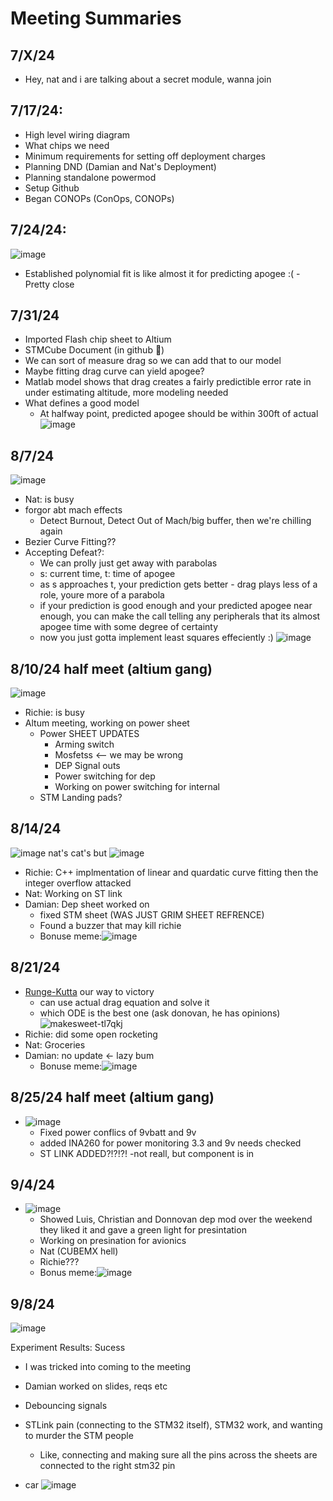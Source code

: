 # Meeting Summaries
## 7/X/24
- Hey, nat and i are talking about a secret module, wanna join


## 7/17/24:
- High level wiring diagram
- What chips we need
- Minimum requirements for setting off deployment charges
- Planning DND (Damian and Nat's Deployment)
- Planning standalone powermod
- Setup Github
- Began CONOPs (ConOps, CONOPs)

## 7/24/24:
![image](https://github.com/user-attachments/assets/831c8cc7-ae64-49a6-b53e-ae0c9aa0a87e)
- Established polynomial fit is like almost it for predicting apogee :( - Pretty close
## 7/31/24
- Imported Flash chip sheet to Altium
- STMCube Document (in github 🖤)
- We can sort of measure drag so we can add that to our model
- Maybe fitting drag curve can yield apogee?
- Matlab model shows that drag creates a fairly predictible error rate in under estimating altitude, more modeling needed
- What defines a good model
  - At halfway point, predicted apogee should be within 300ft of actual
![image](https://github.com/user-attachments/assets/f9959179-9d7e-42ed-b1b8-b5058d6f1e9f)

## 8/7/24
![image](https://github.com/user-attachments/assets/65e717b5-5c67-4f2b-8167-8758a4bc2b6f)
- Nat: is busy
- forgor abt mach effects
  - Detect Burnout, Detect Out of Mach/big buffer, then we're chilling again
- Bezier Curve Fitting??
- Accepting Defeat?:
  - We can prolly just get away with parabolas
  - s: current time, t: time of apogee
  - as s approaches t, your prediction gets better - drag plays less of a role, youre more of a parabola
  - if your prediction is good enough and your predicted apogee near enough, you can make the call telling any peripherals that its almost apogee time with some degree of certainty
  - now you just gotta implement least squares effeciently :)
![image](https://github.com/user-attachments/assets/9ded0dc5-27c7-4f06-9115-05080ad8c2c4)

## 8/10/24 half meet (altium gang)
![image](https://github.com/user-attachments/assets/061e897d-bb5d-478d-a62e-e204d43ba890)
- Richie: is busy
- Altum meeting, working on power sheet
  - Power SHEET UPDATES
    - Arming switch
    - Mosfetss <-- we may be wrong
    - DEP Signal outs
    - Power switching for dep
    - Working on power switching for internal
  - STM Landing pads?

## 8/14/24
![image](https://github.com/user-attachments/assets/5425b93b-92a4-4cd0-bd70-015a7fc457a9)
nat's cat's but
![image](https://github.com/user-attachments/assets/b2ebd890-aeb4-4d36-a445-cdecee6312d2)

- Richie: C++ implmentation of linear and quardatic curve fitting then the integer overflow attacked
- Nat: Working on ST link
- Damian: Dep sheet worked on
  - fixed STM sheet (WAS JUST GRIM SHEET REFRENCE)
  - Found a buzzer that may kill richie
  - Bonuse meme:![image](https://github.com/user-attachments/assets/63226aac-e59a-4a94-8f00-00a639139dc9)
## 8/21/24
- [Runge-Kutta](https://en.wikipedia.org/wiki/Runge%E2%80%93Kutta_methods) our way to victory
  - can use actual drag equation and solve it
  - which ODE is the best one (ask donovan, he has opinions)
![makesweet-tl7qkj](https://github.com/user-attachments/assets/7351ea7f-c277-44fc-8c44-a6ec56ee6447)
- Richie: did some open rocketing
- Nat: Groceries
- Damian: no update <- lazy bum
  - Bonuse meme:![image](https://github.com/user-attachments/assets/e9771ed5-c9d3-4d7c-81e1-41fbf272c169)


## 8/25/24 half meet (altium gang)
- ![image](https://github.com/user-attachments/assets/5efc6741-8bbd-4158-a7e7-254d08695055) 
  - Fixed power conflics of 9vbatt and 9v
  - added INA260 for power monitoring 3.3 and 9v needs checked
  - ST LINK ADDED?!?!?!
       -not reall, but component is in
    
## 9/4/24 
- ![image](https://github.com/user-attachments/assets/d3411cf8-431f-4a51-a8e3-e92f6b2611c7)
  - Showed Luis, Christian and Donnovan dep mod over the weekend they liked it and gave a green light for presintation
  - Working on presination for avionics
  - Nat (CUBEMX hell)
  - Richie???
  - Bonus meme:![image](https://github.com/user-attachments/assets/04f39c90-c96f-42e5-9274-5c597609d925)

## 9/8/24
![image](https://github.com/user-attachments/assets/2d5c766f-ecf1-49fb-81a1-90dfb1954989)

Experiment Results: Sucess
- I was tricked into coming to the meeting

- Damian worked on slides, reqs etc
- Debouncing signals
- STLink pain (connecting to the STM32 itself), STM32 work, and wanting to murder the STM people
  - Like, connecting and making sure all the pins across the sheets are connected to the right stm32 pin
- car ![image](https://github.com/user-attachments/assets/c6b6b40c-ccec-4145-a8ea-38dd262ed631)

